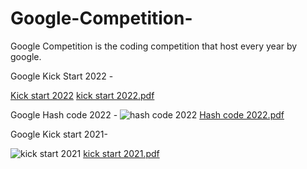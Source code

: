 # Google-Competition-
Google Competition is the coding competition that host every year by google.

Google Kick Start 2022 - 

[Kick start 2022](https://user-images.githubusercontent.com/58516376/188190598-715167e9-6c6c-406b-9035-e4167066da83.png)
[kick start 2022.pdf](https://github.com/ms471841/Google-Competition-/files/9479248/kick.start.2022.pdf)

Google Hash code 2022 - 
![hash code 2022](https://user-images.githubusercontent.com/58516376/188190628-5685960c-64f5-43ce-ae41-cc22ac886004.png)
[Hash code 2022.pdf](https://github.com/ms471841/Google-Competition-/files/9479249/Hash.code.2022.pdf)

Google Kick start 2021-

![kick start 2021](https://user-images.githubusercontent.com/58516376/188190606-9335e24a-5031-490e-9b21-91c8793e7f16.png)
[kick start 2021.pdf](https://github.com/ms471841/Google-Competition-/files/9479250/kick.start.2021.pdf)





